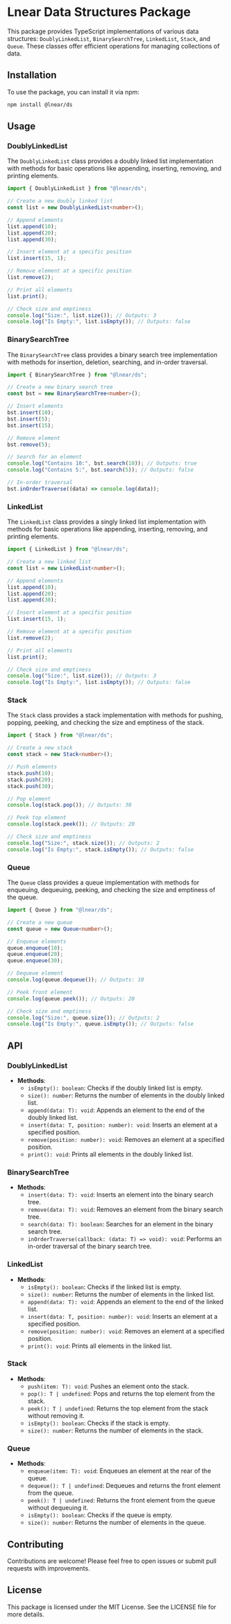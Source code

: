 # Lnear Data Structures Package

This package provides TypeScript implementations of various data structures: `DoublyLinkedList`, `BinarySearchTree`, `LinkedList`, `Stack`, and `Queue`. These classes offer efficient operations for managing collections of data.

## Installation

To use the package, you can install it via npm:

```bash
npm install @lnear/ds
```

## Usage

### DoublyLinkedList

The `DoublyLinkedList` class provides a doubly linked list implementation with methods for basic operations like appending, inserting, removing, and printing elements.

```typescript
import { DoublyLinkedList } from "@lnear/ds";

// Create a new doubly linked list
const list = new DoublyLinkedList<number>();

// Append elements
list.append(10);
list.append(20);
list.append(30);

// Insert element at a specific position
list.insert(15, 1);

// Remove element at a specific position
list.remove(2);

// Print all elements
list.print();

// Check size and emptiness
console.log("Size:", list.size()); // Outputs: 3
console.log("Is Empty:", list.isEmpty()); // Outputs: false
```

### BinarySearchTree

The `BinarySearchTree` class provides a binary search tree implementation with methods for insertion, deletion, searching, and in-order traversal.

```typescript
import { BinarySearchTree } from "@lnear/ds";

// Create a new binary search tree
const bst = new BinarySearchTree<number>();

// Insert elements
bst.insert(10);
bst.insert(5);
bst.insert(15);

// Remove element
bst.remove(5);

// Search for an element
console.log("Contains 10:", bst.search(10)); // Outputs: true
console.log("Contains 5:", bst.search(5)); // Outputs: false

// In-order traversal
bst.inOrderTraverse((data) => console.log(data));
```

### LinkedList

The `LinkedList` class provides a singly linked list implementation with methods for basic operations like appending, inserting, removing, and printing elements.

```typescript
import { LinkedList } from "@lnear/ds";

// Create a new linked list
const list = new LinkedList<number>();

// Append elements
list.append(10);
list.append(20);
list.append(30);

// Insert element at a specific position
list.insert(15, 1);

// Remove element at a specific position
list.remove(2);

// Print all elements
list.print();

// Check size and emptiness
console.log("Size:", list.size()); // Outputs: 3
console.log("Is Empty:", list.isEmpty()); // Outputs: false
```

### Stack

The `Stack` class provides a stack implementation with methods for pushing, popping, peeking, and checking the size and emptiness of the stack.

```typescript
import { Stack } from "@lnear/ds";

// Create a new stack
const stack = new Stack<number>();

// Push elements
stack.push(10);
stack.push(20);
stack.push(30);

// Pop element
console.log(stack.pop()); // Outputs: 30

// Peek top element
console.log(stack.peek()); // Outputs: 20

// Check size and emptiness
console.log("Size:", stack.size()); // Outputs: 2
console.log("Is Empty:", stack.isEmpty()); // Outputs: false
```

### Queue

The `Queue` class provides a queue implementation with methods for enqueuing, dequeuing, peeking, and checking the size and emptiness of the queue.

```typescript
import { Queue } from "@lnear/ds";

// Create a new queue
const queue = new Queue<number>();

// Enqueue elements
queue.enqueue(10);
queue.enqueue(20);
queue.enqueue(30);

// Dequeue element
console.log(queue.dequeue()); // Outputs: 10

// Peek front element
console.log(queue.peek()); // Outputs: 20

// Check size and emptiness
console.log("Size:", queue.size()); // Outputs: 2
console.log("Is Empty:", queue.isEmpty()); // Outputs: false
```

## API

### DoublyLinkedList

- **Methods**:
  - `isEmpty(): boolean`: Checks if the doubly linked list is empty.
  - `size(): number`: Returns the number of elements in the doubly linked list.
  - `append(data: T): void`: Appends an element to the end of the doubly linked list.
  - `insert(data: T, position: number): void`: Inserts an element at a specified position.
  - `remove(position: number): void`: Removes an element at a specified position.
  - `print(): void`: Prints all elements in the doubly linked list.

### BinarySearchTree

- **Methods**:
  - `insert(data: T): void`: Inserts an element into the binary search tree.
  - `remove(data: T): void`: Removes an element from the binary search tree.
  - `search(data: T): boolean`: Searches for an element in the binary search tree.
  - `inOrderTraverse(callback: (data: T) => void): void`: Performs an in-order traversal of the binary search tree.

### LinkedList

- **Methods**:
  - `isEmpty(): boolean`: Checks if the linked list is empty.
  - `size(): number`: Returns the number of elements in the linked list.
  - `append(data: T): void`: Appends an element to the end of the linked list.
  - `insert(data: T, position: number): void`: Inserts an element at a specified position.
  - `remove(position: number): void`: Removes an element at a specified position.
  - `print(): void`: Prints all elements in the linked list.

### Stack

- **Methods**:
  - `push(item: T): void`: Pushes an element onto the stack.
  - `pop(): T | undefined`: Pops and returns the top element from the stack.
  - `peek(): T | undefined`: Returns the top element from the stack without removing it.
  - `isEmpty(): boolean`: Checks if the stack is empty.
  - `size(): number`: Returns the number of elements in the stack.

### Queue

- **Methods**:
  - `enqueue(item: T): void`: Enqueues an element at the rear of the queue.
  - `dequeue(): T | undefined`: Dequeues and returns the front element from the queue.
  - `peek(): T | undefined`: Returns the front element from the queue without dequeuing it.
  - `isEmpty(): boolean`: Checks if the queue is empty.
  - `size(): number`: Returns the number of elements in the queue.

## Contributing

Contributions are welcome! Please feel free to open issues or submit pull requests with improvements.

## License

This package is licensed under the MIT License. See the LICENSE file for more details.
